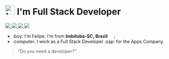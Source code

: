 <h1>
  <img 
    src="https://slackmojis.com/emojis/2080-love/download"
    alt="Love Programming"
    width="30"
  />
   I'm Full Stack Developer
</h1>

<a href="https://linkedin.com/in/felipe-vieira-da-silva-7a9146188/">
  <img src="https://img.shields.io/badge/linkedin-0077B5.svg?style=for-the-badge&logo=linkedin&logoColor=white">
</a>
<a href="https://instagram.com/cs.orlandi">
  <img src="https://img.shields.io/badge/instagram-E4405F.svg?style=for-the-badge&logo=instagram&logoColor=white">
</a>
<a href="mailto:felipezimba8228@gmail.com">
  <img src="https://img.shields.io/badge/e‑mail-D14836.svg?style=for-the-badge&logo=GMail&logoColor=white">
</a>
<a href="https://api.whatsapp.com/send?phone=5548998090400">
  <img src="https://img.shields.io/badge/-WhatsApp-26B03D?style=for-the-badge&logo=WhatsApp&logoColor=white">
</a>
 
<ul>
  <li>:boy: I'm Felipe. I'm from <b>Imbituba-SC, Brazil <img src="https://image.flaticon.com/icons/svg/197/197386.svg" width="13"/></b> ;</li>
  <li>:computer: I work as a Full Stack Developer :zap: for the Apps Company.</li>
</ul>

> “Do you need a developer?”
